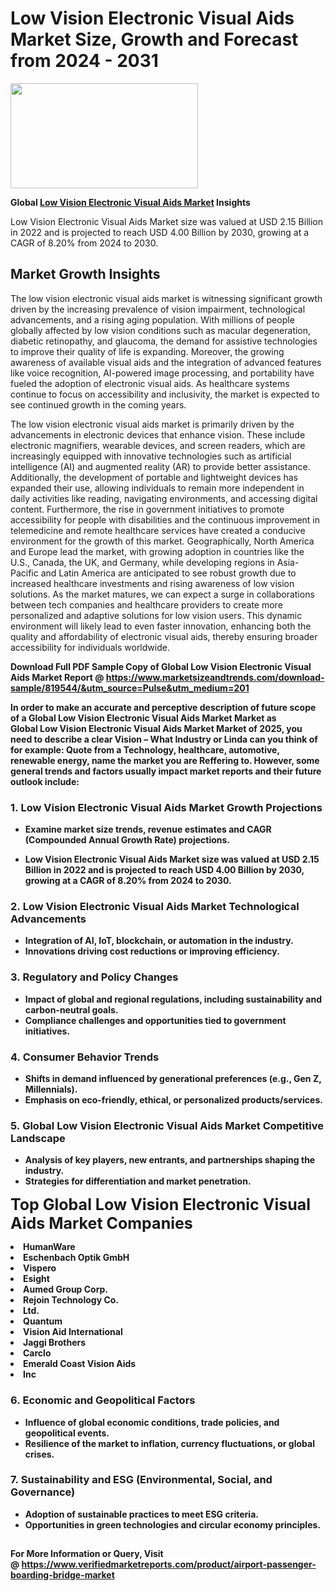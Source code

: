 <H1>Low Vision Electronic Visual Aids Market Size, Growth and Forecast from 2024 - 2031</H1><img class="aligncenter size-medium wp-image-584254" src="https://thirdeyenews.in/wp-content/uploads/2024/09/Global-Market-Research-300x168.jpeg" alt="" width="300" height="168" /><p><strong>Global&nbsp;<a href="https://www.marketsizeandtrends.com/download-sample/819544/&amp;utm_source=Pulse&amp;utm_medium=201">Low Vision Electronic Visual Aids Market</a> Insights</strong></p><p>Low Vision Electronic Visual Aids Market size was valued at USD 2.15 Billion in 2022 and is projected to reach USD 4.00 Billion by 2030, growing at a CAGR of 8.20% from 2024 to 2030.</p><p><h2>Market Growth Insights</h2> <p>The low vision electronic visual aids market is witnessing significant growth driven by the increasing prevalence of vision impairment, technological advancements, and a rising aging population. With millions of people globally affected by low vision conditions such as macular degeneration, diabetic retinopathy, and glaucoma, the demand for assistive technologies to improve their quality of life is expanding. Moreover, the growing awareness of available visual aids and the integration of advanced features like voice recognition, AI-powered image processing, and portability have fueled the adoption of electronic visual aids. As healthcare systems continue to focus on accessibility and inclusivity, the market is expected to see continued growth in the coming years.</p> <p><strong></strong></p> <p>The low vision electronic visual aids market is primarily driven by the advancements in electronic devices that enhance vision. These include electronic magnifiers, wearable devices, and screen readers, which are increasingly equipped with innovative technologies such as artificial intelligence (AI) and augmented reality (AR) to provide better assistance. Additionally, the development of portable and lightweight devices has expanded their use, allowing individuals to remain more independent in daily activities like reading, navigating environments, and accessing digital content. Furthermore, the rise in government initiatives to promote accessibility for people with disabilities and the continuous improvement in telemedicine and remote healthcare services have created a conducive environment for the growth of this market. Geographically, North America and Europe lead the market, with growing adoption in countries like the U.S., Canada, the UK, and Germany, while developing regions in Asia-Pacific and Latin America are anticipated to see robust growth due to increased healthcare investments and rising awareness of low vision solutions. As the market matures, we can expect a surge in collaborations between tech companies and healthcare providers to create more personalized and adaptive solutions for low vision users. This dynamic environment will likely lead to even faster innovation, enhancing both the quality and affordability of electronic visual aids, thereby ensuring broader accessibility for individuals worldwide.</p> <p><strong></p><p><span class=""><strong>Download Full PDF Sample Copy of Global Low Vision Electronic Visual Aids Market Report</strong> @ <a href="https://www.marketsizeandtrends.com/download-sample/819544/&amp;utm_source=Pulse&amp;utm_medium=201" target="_blank">https://www.marketsizeandtrends.com/download-sample/819544/&amp;utm_source=Pulse&amp;utm_medium=201</a></span></p><p>In order to make an accurate and perceptive description of future scope of a Global&nbsp;Low Vision Electronic Visual Aids Market Market as Global&nbsp;Low Vision Electronic Visual Aids Market Market of 2025, you need to describe a clear Vision &ndash; What Industry or Linda can you think of for example: Quote from a Technology, healthcare, automotive, renewable energy, name the market you are Reffering to. However, some general trends and factors usually impact market reports and their future outlook include:</p><h3>1.&nbsp;<strong>Low Vision Electronic Visual Aids Market Growth Projections</strong></h3><ul><li>Examine market size trends, revenue estimates and CAGR (Compounded Annual Growth Rate) projections.</li><li><p>Low Vision Electronic Visual Aids Market size was valued at USD 2.15 Billion in 2022 and is projected to reach USD 4.00 Billion by 2030, growing at a CAGR of 8.20% from 2024 to 2030.</p></li></ul><h3>2.&nbsp;<strong>Low Vision Electronic Visual Aids Market Technological Advancements</strong></h3><ul><li>Integration of AI, IoT, blockchain, or automation in the industry.</li><li>Innovations driving cost reductions or improving efficiency.</li></ul><h3>3.&nbsp;<strong>Regulatory and Policy Changes</strong></h3><ul><li>Impact of global and regional regulations, including sustainability and carbon-neutral goals.</li><li>Compliance challenges and opportunities tied to government initiatives.</li></ul><h3>4.&nbsp;<strong>Consumer Behavior Trends</strong></h3><ul><li>Shifts in demand influenced by generational preferences (e.g., Gen Z, Millennials).</li><li>Emphasis on eco-friendly, ethical, or personalized products/services.</li></ul><h3>5.&nbsp;<strong>Global Low Vision Electronic Visual Aids Market Competitive Landscape</strong></h3><ul><li>Analysis of key players, new entrants, and partnerships shaping the industry.</li><li>Strategies for differentiation and market penetration.</li></ul><p data-pm-slice="1 1 []"><span style="color: inherit; font-family: inherit; font-size: 25px;">Top Global Low Vision Electronic Visual Aids Market Companies</span></p><div class="" data-test-id=""><p><li>HumanWare</li><li> Eschenbach Optik GmbH</li><li> Vispero</li><li> Esight</li><li> Aumed Group Corp.</li><li> Rejoin Technology Co.</li><li> Ltd.</li><li> Quantum</li><li> Vision Aid International</li><li> Jaggi Brothers</li><li> Carclo</li><li> Emerald Coast Vision Aids</li><li> Inc</li></p></div><h3>6.&nbsp;<strong>Economic and Geopolitical Factors</strong></h3><ul><li>Influence of global economic conditions, trade policies, and geopolitical events.</li><li>Resilience of the market to inflation, currency fluctuations, or global crises.</li></ul><h3>7.&nbsp;<strong>Sustainability and ESG (Environmental, Social, and Governance)</strong></h3><ul><li>Adoption of sustainable practices to meet ESG criteria.</li><li>Opportunities in green technologies and circular economy principles.</li></ul><h2><strong style="font-size: 14px;">For More Information or Query, Visit @&nbsp;</strong><a style="background-color: #ffffff; font-size: 14px;" href="https://www.marketsizeandtrends.com/report/low-vision-electronic-visual-aids-market/" target="_blank">https://www.verifiedmarketreports.com/product/airport-passenger-boarding-bridge-market</a></h2>
